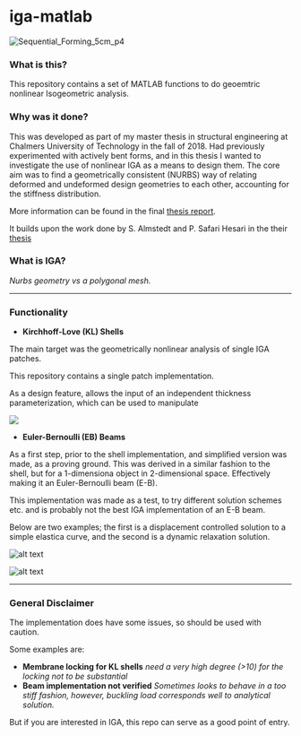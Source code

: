 
# iga-matlab

![Sequential_Forming_5cm_p4](https://user-images.githubusercontent.com/62885093/111032263-38f0b700-8403-11eb-9388-7ce3d76657ad.png)

### What is this?

This repository contains a set of MATLAB functions to do geoemtric nonlinear Isogeometric analysis.

### Why was it done?

This was developed as part of my master thesis in structural engineering at Chalmers University of Technology in the fall of 2018. Had previously experimented with actively bent forms, and in this thesis I wanted to investigate the use of nonlinear IGA as a means to design them. The core aim was to find a geometrically consistent (NURBS) way of relating deformed and undeformed design geometries to each other, accounting for the stiffness distribution.

More information can be found in the final [thesis report](https://hdl.handle.net/20.500.12380/301616).

It builds upon the work done by S. Almstedt and P. Safari Hesari in the their [thesis](https://hdl.handle.net/20.500.12380/301616)

### What is IGA?

*Nurbs geometry vs a polygonal mesh.*

***

### Functionality

- **Kirchhoff-Love (KL) Shells**

The main target was the geometrically nonlinear analysis of single IGA patches.

This repository contains a single patch implementation.

As a design feature, allows the input of an independent thickness parameterization, which can be used to manipulate

![](https://github.com/joelhi/iga-matlab/blob/master/KL%20Shell/Resources/testSurface.gif)

- **Euler-Bernoulli (EB) Beams**

As a first step, prior to the shell implementation, and simplified version was made, as a proving ground. This was derived in a similar fashion to the shell, but for a 1-dimensiona object in 2-dimensional space. Effectively making it an Euler-Bernoulli beam (E-B).

This implementation was made as a test, to try different solution schemes etc. and is probably not the best IGA implementation of an E-B beam.

Below are two examples; the first is a displacement controlled solution to a simple elastica curve, and the second is a dynamic relaxation solution.

![alt text](https://github.com/joelhi/IGA_MATLAB/blob/master/Beam/Gifs/Elastica1.gif)

![alt text](https://github.com/joelhi/IGA_MATLAB/blob/master/Beam/Gifs/DR_Faster.gif)

***

### General Disclaimer

The implementation does have some issues, so should be used with caution.

Some examples are:

- **Membrane locking for KL shells** *need a very high degree (>10) for the locking not to be substantial*
- **Beam implementation not verified** *Sometimes looks to behave in a too stiff fashion, however, buckling load corresponds well to analytical solution.*

But if you are interested in IGA, this repo can serve as a good point of entry.
